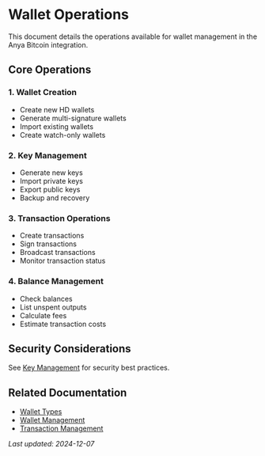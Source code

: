 # Wallet Operations

This document details the operations available for wallet management in the Anya Bitcoin integration.

## Core Operations

### 1. Wallet Creation
- Create new HD wallets
- Generate multi-signature wallets
- Import existing wallets
- Create watch-only wallets

### 2. Key Management
- Generate new keys
- Import private keys
- Export public keys
- Backup and recovery

### 3. Transaction Operations
- Create transactions
- Sign transactions
- Broadcast transactions
- Monitor transaction status

### 4. Balance Management
- Check balances
- List unspent outputs
- Calculate fees
- Estimate transaction costs

## Security Considerations

See [Key Management](../security/key-management.md) for security best practices.

## Related Documentation
- [Wallet Types](wallet-types.md)
- [Wallet Management](wallet-management.md)
- [Transaction Management](transaction-management.md)

*Last updated: 2024-12-07*
